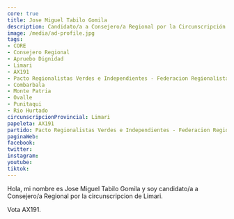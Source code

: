 ```yaml
---
core: true
title: Jose Miguel Tabilo Gomila
description: Candidato/a a Consejero/a Regional por la Circunscripción de Limari
image: /media/ad-profile.jpg
tags:
- CORE
- Consejero Regional
- Apruebo Dignidad
- Limari
- AX191
- Pacto Regionalistas Verdes e Independientes - Federacion Regionalista Verde Social - Gino Morales Tapia
- Combarbala
- Monte Patria
- Ovalle
- Punitaqui
- Rio Hurtado
circunscripcionProvincial: Limari
papeleta: AX191
partido: Pacto Regionalistas Verdes e Independientes - Federacion Regionalista Verde Social - Gino Morales Tapia
paginaWeb:
facebook:
twitter:
instagram:
youtube:
tiktok:
---
```

Hola, mi nombre es Jose Miguel Tabilo Gomila y soy candidato/a a Consejero/a Regional por la circunscripcion de Limari.

Vota AX191.